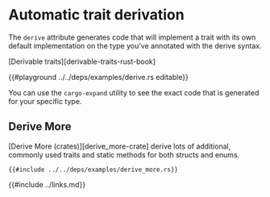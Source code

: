 # Automatic trait derivation

The `derive` attribute generates code that will implement a trait with its own default implementation on the type you’ve annotated with the derive syntax.

[Derivable traits][derivable-traits-rust-book]

{{#playground ../../deps/examples/derive.rs editable}}

You can use the `cargo-expand` utility to see the exact code that is generated for your specific type.

## Derive More

[Derive More (crates)][derive_more-crate] derive lots of additional, commonly used traits and static methods for both structs and enums.

```rust,editable,ignore,noplayground
{{#include ../../deps/examples/derive_more.rs}}
```

{{#include ../links.md}}
